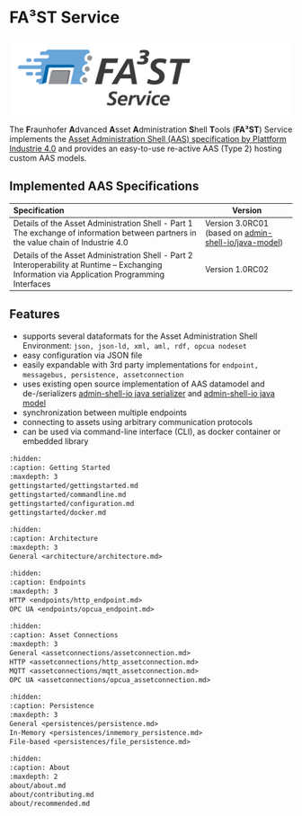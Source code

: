 # FA³ST Service 
![FA³ST Logo Light](./images/Fa3st-Service_positiv.png "FA³ST Service Logo")

The **F**raunhofer **A**dvanced **A**sset **A**dministration **S**hell **T**ools (**FA³ST**) Service implements the [Asset Administration Shell (AAS) specification by Plattform Industrie 4.0](https://www.plattform-i40.de/SiteGlobals/IP/Forms/Listen/Downloads/EN/Downloads_Formular.html?cl2Categories_TechnologieAnwendungsbereich_name=Verwaltungsschale) and provides an easy-to-use re-active AAS (Type 2) hosting custom AAS models.

## Implemented AAS Specifications
| Specification | Version |
|:--| -- |
| Details of the Asset Administration Shell - Part 1<br />The exchange of information between partners in the value chain of Industrie 4.0 | Version 3.0RC01<br />(based on [admin-shell-io/java-model](https://github.com/admin-shell-io/java-model))
| Details of the Asset Administration Shell - Part 2<br />Interoperability at Runtime – Exchanging Information via Application Programming Interfaces | Version 1.0RC02 |

## Features

-   supports several dataformats for the Asset Administration Shell Environment: `json, json-ld, xml, aml, rdf, opcua nodeset`
-   easy configuration via JSON file
-   easily expandable with 3rd party implementations for `endpoint, messagebus, persistence, assetconnection`
-   uses existing open source implementation of AAS datamodel and de-/serializers [admin-shell-io java serializer](https://github.com/admin-shell-io/java-serializer) and [admin-shell-io java model](https://github.com/admin-shell-io/java-model)
-   synchronization between multiple endpoints
-   connecting to assets using arbitrary communication protocols
-   can be used via command-line interface (CLI), as docker container or embedded library


```{toctree} 
:hidden:
:caption: Getting Started
:maxdepth: 3
gettingstarted/gettingstarted.md
gettingstarted/commandline.md
gettingstarted/configuration.md
gettingstarted/docker.md
```

```{toctree} 
:hidden:
:caption: Architecture
:maxdepth: 3
General <architecture/architecture.md>
```

```{toctree} 
:hidden:
:caption: Endpoints
:maxdepth: 3
HTTP <endpoints/http_endpoint.md>
OPC UA <endpoints/opcua_endpoint.md>
```

```{toctree} 
:hidden:
:caption: Asset Connections
:maxdepth: 3
General <assetconnections/assetconnection.md>
HTTP <assetconnections/http_assetconnection.md>
MQTT <assetconnections/mqtt_assetconnection.md>
OPC UA <assetconnections/opcua_assetconnection.md>
```

```{toctree} 
:hidden:
:caption: Persistence
:maxdepth: 3
General <persistences/persistence.md>
In-Memory <persistences/inmemory_persistence.md>
File-based <persistences/file_persistence.md>
```

```{toctree} 
:hidden:
:caption: About
:maxdepth: 2
about/about.md
about/contributing.md
about/recommended.md
```
